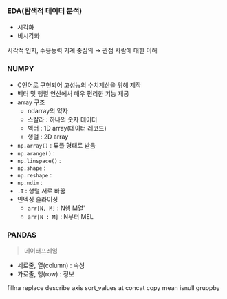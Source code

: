 ### EDA(탐색적 데이터 분석)
- 시각화
- 비시각화

시각적 인지, 수용능력
기계 중심의 $\rightarrow$ 관점 사람에 대한 이해
 ### NUMPY
 - C언어로 구현되어 고성능의 수치계산을 위해 제작
 - 벡터 및 행렬 연산에서 매우 편리한 기능 제공
 - array 구조
   - ndarray의 약자
   - 스칼라 : 하나의 숫자 데이터
   - 벡터 : 1D array(데이터 레코드)
   - 행렬 : 2D array
 - `np.array()` : 튜플 형태로 받음
 - `np.arange()` : 
 - `np.linspace()` : 
 - `np.shape` : 
 - `np.reshape` : 
 - `np.ndim` : 
 - `.T` : 행렬 서로 바꿈
 - 인덱싱 슬라이싱
   - `arr[N, M]` : N행 M열'
   - `arr[N : M]` : N부터 MEL

### PANDAS
> 데이터프레임
- 세로줄, 열(column) : 속성
- 가로줄, 행(row) : 정보

fillna
replace
describe
axis
sort_values
at
concat
copy
mean
isnull
gruopby